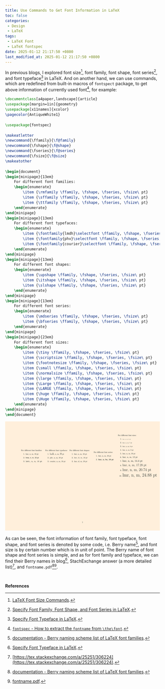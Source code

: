 ```yaml
---
title: Use Commands to Get Font Information in LaTeX
toc: false
categories:
 - Design
 - LaTeX
tags:
 - LaTeX Font
 - LaTeX fontspec
date: 2025-01-12 21:17:50 +0800
last_modified_at: 2025-01-12 21:17:50 +0800
---
```


In previous blogs, I explored font size[^1], font family, font shape, font series[^2], and font typeface[^3] in LaTeX. And on another hand, we can use commands, which are redefined from built-in macros of `fontspect` package, to get above information of currently used font[^4], for example:

```latex
\documentclass[a4paper,landscape]{article}
\usepackage[margin=1in]{geometry}
\usepackage[x11names]{xcolor}
\pagecolor{AntiqueWhite1}

\usepackage{fontspec}

\makeatletter
\newcommand{\ffamily}{\f@family}
\newcommand{\fshape}{\f@shape}
\newcommand{\fseries}{\f@series}
\newcommand{\fsize}{\f@size}
\makeatother

\begin{document}
\begin{minipage}{13em}
	For different font families:
	\begin{enumerate}
		\item {\rmfamily \ffamily, \fshape, \fseries, \fsize\ pt}
		\item {\sffamily \ffamily, \fshape, \fseries, \fsize\ pt}
		\item {\ttfamily \ffamily, \fshape, \fseries, \fsize\ pt}
	\end{enumerate}
\end{minipage}
\begin{minipage}{13em}
	For different font typefaces:
	\begin{enumerate}
		\item {\fontfamily{lmdh}\selectfont \ffamily, \fshape, \fseries, \fsize\ pt}
		\item {\fontfamily{phv}\selectfont \ffamily, \fshape, \fseries, \fsize\ pt}
		\item {\fontfamily{courier}\selectfont \ffamily, \fshape, \fseries, \fsize\ pt}
	\end{enumerate}
\end{minipage}
\begin{minipage}{13em}
	For different font shapes:
	\begin{enumerate}
		\item {\upshape \ffamily, \fshape, \fseries, \fsize\ pt}
		\item {\itshape \ffamily, \fshape, \fseries, \fsize\ pt}
		\item {\slshape \ffamily, \fshape, \fseries, \fsize\ pt}
	\end{enumerate}
\end{minipage}
\begin{minipage}{13em}
	For different font series:
	\begin{enumerate}
		\item {\mdseries \ffamily, \fshape, \fseries, \fsize\ pt}
		\item {\bfseries \ffamily, \fshape, \fseries, \fsize\ pt}
	\end{enumerate}
\end{minipage}
\begin{minipage}{23em}
	For different font sizes:
	\begin{enumerate}
		\item {\tiny \ffamily, \fshape, \fseries, \fsize\ pt}
		\item {\scriptsize \ffamily, \fshape, \fseries, \fsize\ pt}
		\item {\footnotesize \ffamily, \fshape, \fseries, \fsize\ pt}
		\item {\small \ffamily, \fshape, \fseries, \fsize\ pt}
		\item {\normalsize \ffamily, \fshape, \fseries, \fsize\ pt}
		\item {\large \ffamily, \fshape, \fseries, \fsize\ pt}
		\item {\Large \ffamily, \fshape, \fseries, \fsize\ pt}
		\item {\LARGE \ffamily, \fshape, \fseries, \fsize\ pt}
		\item {\huge \ffamily, \fshape, \fseries, \fsize\ pt}	
		\item {\Huge \ffamily, \fshape, \fseries, \fsize\ pt}			
	\end{enumerate}
\end{minipage}
\end{document}
```

![img-1](https://raw.githubusercontent.com/HelloWorld-1017/blog-images-1/main/imgs/202501122121112.png)

As can be seen, the font information of font family, font typeface, font shape, and font series is denoted by some code, i.e. Berry name[^6], and font size is by certain number which is in unit of point. The Berry name of font shape and font series is simple, and as for font family and typeface, we can find their Berry names in blog[^3], StachExchange answer (a more detailed list)[^5], and `fontname.pdf`[^6][^7].

<br>

**References**

[^1]: [LaTeX Font Size Commands](/2024-05-31/12-32-43.html).
[^2]: [Specify Font Family, Font Shape, and Font Series in LaTeX](/2025-01-12/14-34-58.html).
[^3]: [Specify Font Typeface in LaTeX](/2025-01-12/18-17-50.html).
[^4]: [`fontspec` - How to extract the `fontname` from `\the\font`](https://tex.stackexchange.com/questions/613994/how-to-extract-the-fontname-from-the-font).
[^5]: [https://tex.stackexchange.com/a/25251/306224](https://tex.stackexchange.com/a/25251/306224).
[^6]: [documentation - Berry naming scheme list of LaTeX font families](https://tex.stackexchange.com/questions/23592/berry-naming-scheme-list-of-latex-font-families).
[^7]: [fontname.pdf](https://www.tug.org/fontname/fontname.pdf).
